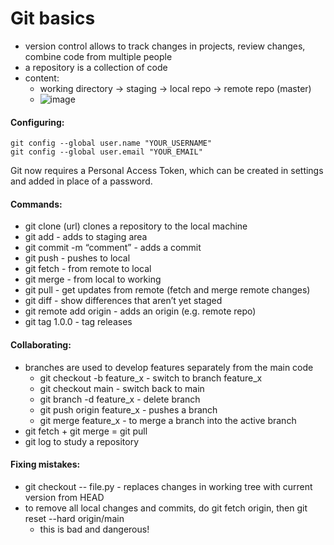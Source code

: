 # Git basics

- version control allows to track changes in projects, review changes, combine code from multiple people 
- a repository is a collection of code
- content:
  - working directory -> staging -> local repo -> remote repo (master)
  - ![image](https://cdn-media-1.freecodecamp.org/images/1*iL2J8k4ygQlg3xriKGimbQ.png)

#### Configuring:

```shell
git config --global user.name "YOUR_USERNAME" 
git config --global user.email "YOUR_EMAIL" 
```

Git now requires a Personal Access Token, which can be created in settings and added in place of a password.

#### Commands:

- git clone (url) clones a repository to the local machine
- git add - adds to staging area
- git commit -m “comment” - adds a commit
- git push - pushes to local
- git fetch - from remote to local
- git merge - from local to working
- git pull - get updates from remote (fetch and merge remote changes)
- git diff - show differences that aren’t yet staged
- git remote add origin - adds an origin (e.g. remote repo)
- git tag 1.0.0 - tag releases

#### Collaborating:

- branches are used to develop features separately from the main code
  - git checkout -b feature_x - switch to branch feature_x
  - git checkout main - switch back to main
  - git branch -d feature_x - delete branch
  - git push origin feature_x - pushes a branch
  - git merge feature_x - to merge a branch into the active branch
- git fetch + git merge = git pull
- git log to study a repository

#### Fixing mistakes:

- git checkout -- file.py - replaces changes in working tree with current version from HEAD
- to remove all local changes and commits, do git fetch origin, then git reset --hard origin/main
  - this is bad and dangerous! 